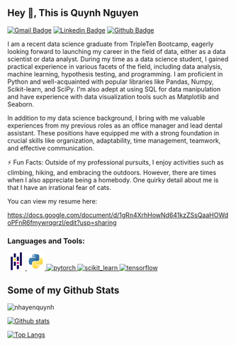 ## Hey 👋, This is Quynh Nguyen
[![Gmail Badge](https://img.shields.io/badge/-qcnguyen@ucdavis.edu-c14438?style=flat&logo=Gmail&logoColor=white&link=mailto:qcnguyen@ucdavis.edu)](mailto:qcnguyen@ucdavis.edu) 
[![Linkedin Badge](https://img.shields.io/badge/-qnguyen615-0072b1?style=flat&logo=Linkedin&logoColor=white&link=https://www.linkedin.com/in/qnguyen615/)](https://www.linkedin.com/in/qnguyen615/) [![Github Badge](https://img.shields.io/badge/-nhayenquynh-grey?style=flat&logo=github&logoColor=white&link=https://github.com/nhayenquynh/)](https://www.github.com/nhayenquynh/) <p align='left'>I am a recent data science graduate from TripleTen Bootcamp, eagerly looking forward to launching my career in the field of data, either as a data scientist or data analyst. During my time as a data science student, I gained practical experience in various facets of the field, including data analysis, machine learning, hypothesis testing, and programming. I am proficient in Python and well-acquainted with popular libraries like Pandas, Numpy, Scikit-learn, and SciPy. I'm also adept at using SQL for data manipulation and have experience with data visualization tools such as Matplotlib and Seaborn.

In addition to my data science background, I bring with me valuable experiences from my previous roles as an office manager and lead dental assistant. These positions have equipped me with a strong foundation in crucial skills like organization, adaptability, time management, teamwork, and effective communication.

⚡ Fun Facts: Outside of my professional pursuits, I enjoy activities such as climbing, hiking, and embracing the outdoors. However, there are times when I also appreciate being a homebody. One quirky detail about me is that I have an irrational fear of cats.</p><p align='left'> You can view my resume here: 

https://docs.google.com/document/d/1gRn4XrhHowNd641kzZSsQaaHOWdoPFnR6fmywrqgrzI/edit?usp=sharing

<h3 align="left">Languages and Tools:</h3>
<p align="left"> <a href="https://pandas.pydata.org/" target="_blank" rel="noreferrer"> <img src="https://raw.githubusercontent.com/devicons/devicon/2ae2a900d2f041da66e950e4d48052658d850630/icons/pandas/pandas-original.svg" alt="pandas" width="40" height="40"/> </a> <a href="https://www.python.org" target="_blank" rel="noreferrer"> <img src="https://raw.githubusercontent.com/devicons/devicon/master/icons/python/python-original.svg" alt="python" width="40" height="40"/> </a> <a href="https://pytorch.org/" target="_blank" rel="noreferrer"> <img src="https://www.vectorlogo.zone/logos/pytorch/pytorch-icon.svg" alt="pytorch" width="40" height="40"/> </a> <a href="https://scikit-learn.org/" target="_blank" rel="noreferrer"> <img src="https://upload.wikimedia.org/wikipedia/commons/0/05/Scikit_learn_logo_small.svg" alt="scikit_learn" width="40" height="40"/> </a> <a href="https://www.tensorflow.org" target="_blank" rel="noreferrer"> <img src="https://www.vectorlogo.zone/logos/tensorflow/tensorflow-icon.svg" alt="tensorflow" width="40" height="40"/> </a> </p>

## Some of my Github Stats
<p align=left> <img src=https://komarev.com/ghpvc/?username=nhayenquynh alt=nhayenquynh /> </p>

[![Github stats](https://github-readme-stats.vercel.app/api?username=nhayenquynh&show_icons=true&include_all_commits=true)](https://github.com/nhayenquynh/github-readme-stats)

[![Top Langs](https://github-readme-stats.vercel.app/api/top-langs/?username=nhayenquynh&layout=compact)](https://github.com/nhayenquynh/github-readme-stats)

